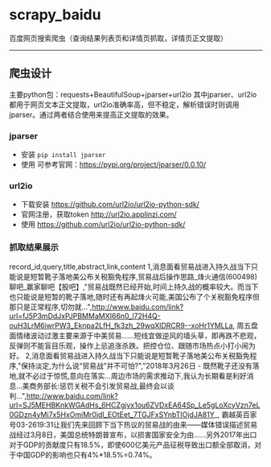 # scrapy_baidu
百度网页搜索爬虫（查询结果列表页和详情页抓取，详情页正文提取）

----

## 爬虫设计
主要python包：requests+BeautifulSoup+jparser+url2io
其中jparser、url2io都用于网页文本正文提取，url2io准确率高，但不稳定，解析错误时则调用jparser。通过两者结合使用来提高正文提取的效果。

### jparser

 - 安装
`pip install jparser`
- 使用
可参考官网：https://pypi.org/project/jparser/0.0.10/


### url2io
 - 下载安装
 https://github.com/url2io/url2io-python-sdk/
 - 官网注册，获取token
 http://url2io.applinzi.com/
- 使用
https://github.com/url2io/url2io-python-sdk/

### 抓取结果展示
record_id,query,title,abstract,link,content
1,消息面看贸易战进入持久战当下只能说是短暂靴子落地美公布关税豁免程序,贸易战后操作思路_烽火通信(600498)聊吧_赢家聊吧【股吧】,"贸易战既然已经开始,时间上持久战的概率较大。而当下也只能说是短暂的靴子落地,随时还有再起烽火可能,美国公布了个关税豁免程序但那只是正常程序,切勿就...",http://www.baidu.com/link?url=fJ5P3mDdJxPJPBMMaMXI66n0_l72H4Q-ouH3LrM6jwrPW3_Eknpa2LfH_fk3zh_29wqXlDRCR9--xoHr1YMLLa, 周五盘面情绪波动过激主要来源于中美贸易……短线宜做逆风的墙头草，即再跌不悲观，反弹则不能盲目乐观，操作上忌追涨杀跌。把控仓位、跟随市场热点小打小闹为好。
2,消息面看贸易战进入持久战当下只能说是短暂靴子落地美公布关税豁免程序,"保持淡定,为什么说“贸易战”并不可怕?","2018年3月26日 - 既然靴子还没有落地,就不必过于惊慌,意向在落实...周边市场的需求推动下,我认为长期看是利好消息...美商务部长:惩罚关税不会引发贸易战,最终会以谈判...",http://www.baidu.com/link?url=SJ5MEHBKnkWGAdHs_6HCZgjvx1ou6ZVDxEA64Sp_Le5gLoXcyVzn7eL0GDzn4yMi7x5HxOmiMr0jdl_EOtEet_7TGJFxSYnbTIOjdJA81Y_, 霸越英百家号03-2619:31让我们先来回顾下当下热议的贸易战的由来——媒体错误描述贸易战经过3月8日，美国总统特朗普宣布，以损害国家安全为由……另外2017年出口对于GDP的贡献度只有18.5%，即使600亿美元产品征税导致出口额全部取消，对于中国GDP的影响也只有4%*18.5%=0.74%。
